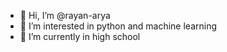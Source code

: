 - 👋 Hi, I’m @rayan-arya
- 👀 I’m interested in python and machine learning
- 🌱 I’m currently in high school

<!---
rayan-arya/rayan-arya is a ✨ special ✨ repository because its `README.md` (this file) appears on your GitHub profile.
You can click the Preview link to take a look at your changes.
--->
